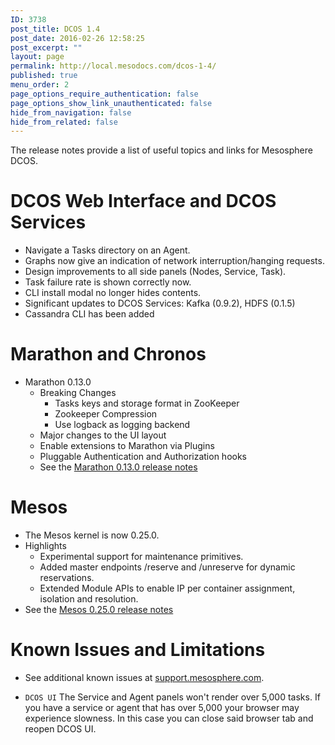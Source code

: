 ```yaml
---
ID: 3738
post_title: DCOS 1.4
post_date: 2016-02-26 12:58:25
post_excerpt: ""
layout: page
permalink: http://local.mesodocs.com/dcos-1-4/
published: true
menu_order: 2
page_options_require_authentication: false
page_options_show_link_unauthenticated: false
hide_from_navigation: false
hide_from_related: false
---
```

The release notes provide a list of useful topics and links for Mesosphere DCOS.

# <a name="dcos-ui"></a>DCOS Web Interface and DCOS Services

*   Navigate a Tasks directory on an Agent.
*   Graphs now give an indication of network interruption/hanging requests.
*   Design improvements to all side panels (Nodes, Service, Task).
*   Task failure rate is shown correctly now.
*   CLI install modal no longer hides contents.
*   Significant updates to DCOS Services: Kafka (0.9.2), HDFS (0.1.5)
*   Cassandra CLI has been added

# <a name="marathon-chronos"></a>Marathon and Chronos

*   Marathon 0.13.0 
    *   Breaking Changes 
        *   Tasks keys and storage format in ZooKeeper
        *   Zookeeper Compression
        *   Use logback as logging backend
    *   Major changes to the UI layout
    *   Enable extensions to Marathon via Plugins
    *   Pluggable Authentication and Authorization hooks
    *   See the [Marathon 0.13.0 release notes][1]

# <a name="mesos"></a>Mesos

*   The Mesos kernel is now 0.25.0.
*   Highlights 
    *   Experimental support for maintenance primitives.
    *   Added master endpoints /reserve and /unreserve for dynamic reservations.
    *   Extended Module APIs to enable IP per container assignment, isolation and resolution.
*   See the [Mesos 0.25.0 release notes][2]

<!-- ## System Requirements

The system requirements are documented [here](/getting-started/sys-requirements/). -->

# <a name="known-issues"></a>Known Issues and Limitations

*   See additional known issues at <a href="https://support.mesosphere.com" target="_blank">support.mesosphere.com</a>.

*   `DCOS UI` The Service and Agent panels won't render over 5,000 tasks. If you have a service or agent that has over 5,000 your browser may experience slowness. In this case you can close said browser tab and reopen DCOS UI.

 [1]: https://github.com/mesosphere/marathon/blob/v0.13.0-RC1/changelog.md
 [2]: https://git-wip-us.apache.org/repos/asf?p=mesos.git;a=blob_plain;f=CHANGELOG;hb=0.25.0